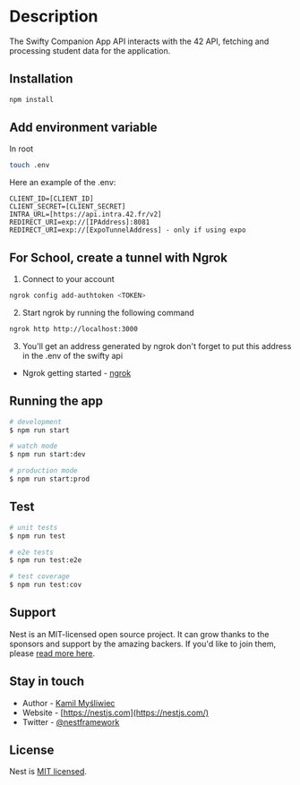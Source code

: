 
# Description

The Swifty Companion App API interacts with the 42 API, fetching and processing student data for the application.

## Installation

```bash
npm install
```

## Add environment variable

In root

```bash
touch .env
```

Here an example of the .env:

```env
CLIENT_ID=[CLIENT_ID]
CLIENT_SECRET=[CLIENT_SECRET]
INTRA_URL=[https://api.intra.42.fr/v2]        
REDIRECT_URI=exp://[IPAddress]:8081 
REDIRECT_URI=exp://[ExpoTunnelAddress] - only if using expo
```

## For School, create a tunnel with Ngrok

1. Connect to your account

```bash
ngrok config add-authtoken <TOKEN>
```

2. Start ngrok by running the following command

```bash
ngrok http http://localhost:3000
```

3. You'll get an address generated by ngrok don't forget to put this address in the .env of the swifty api

- Ngrok getting started - [ngrok](https://ngrok.com/docs/getting-started/)

## Running the app

```bash
# development
$ npm run start

# watch mode
$ npm run start:dev

# production mode
$ npm run start:prod
```

## Test

```bash
# unit tests
$ npm run test

# e2e tests
$ npm run test:e2e

# test coverage
$ npm run test:cov
```

## Support

Nest is an MIT-licensed open source project. It can grow thanks to the sponsors and support by the amazing backers. If you'd like to join them, please [read more here](https://docs.nestjs.com/support).

## Stay in touch

- Author - [Kamil Myśliwiec](https://kamilmysliwiec.com)
- Website - [https://nestjs.com](https://nestjs.com/)
- Twitter - [@nestframework](https://twitter.com/nestframework)

## License

Nest is [MIT licensed](LICENSE).
